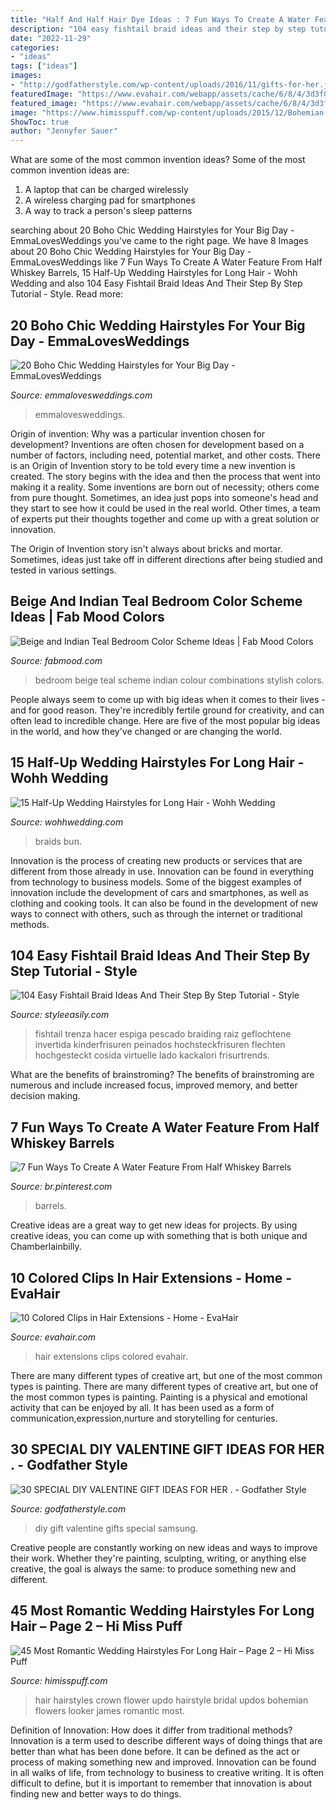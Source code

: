 ```yaml
---
title: "Half And Half Hair Dye Ideas : 7 Fun Ways To Create A Water Feature From Half Whiskey Barrels"
description: "104 easy fishtail braid ideas and their step by step tutorial"
date: "2022-11-29"
categories:
- "ideas"
tags: ["ideas"]
images:
- "http://godfatherstyle.com/wp-content/uploads/2016/11/gifts-for-her.jpg"
featuredImage: "https://www.evahair.com/webapp/assets/cache/6/8/4/3d3f0e9296de97f5c999d3d455a4ac3b.jpg"
featured_image: "https://www.evahair.com/webapp/assets/cache/6/8/4/3d3f0e9296de97f5c999d3d455a4ac3b.jpg"
image: "https://www.himisspuff.com/wp-content/uploads/2015/12/Bohemian-flower-crown-updo-wedding-hairstyle-via-James-Looker-Photography.jpg"
ShowToc: true
author: "Jennyfer Sauer"
---
```



What are some of the most common invention ideas?
Some of the most common invention ideas are: 
1. A laptop that can be charged wirelessly
2. A wireless charging pad for smartphones
3. A way to track a person's sleep patterns

	

		
searching about 20 Boho Chic Wedding Hairstyles for Your Big Day - EmmaLovesWeddings you've came to the right page. We have 8 Images about 20 Boho Chic Wedding Hairstyles for Your Big Day - EmmaLovesWeddings like 7 Fun Ways To Create A Water Feature From Half Whiskey Barrels, 15 Half-Up Wedding Hairstyles for Long Hair - Wohh Wedding and also 104 Easy Fishtail Braid Ideas And Their Step By Step Tutorial - Style. Read more:
		
    
## 20 Boho Chic Wedding Hairstyles For Your Big Day - EmmaLovesWeddings

<img loading=lazy src="https://emmalovesweddings.com/wp-content/uploads/2018/05/boho-chic-wedding-hairstyle-with-headpieces.jpg" onerror="this.onerror=null;this.src='https://tse1.mm.bing.net/th?id=OIP.F6tgoBvyE0G4AplWZ0OuWAHaLH&amp;pid=15.1';" alt="20 Boho Chic Wedding Hairstyles for Your Big Day - EmmaLovesWeddings">

_Source: emmalovesweddings.com_

>emmalovesweddings. 

	

Origin of invention: Why was a particular invention chosen for development?
Inventions are often chosen for development based on a number of factors, including need, potential market, and other costs. There is an Origin of Invention story to be told every time a new invention is created. The story begins with the idea and then the process that went into making it a reality. 
Some inventions are born out of necessity; others come from pure thought. Sometimes, an idea just pops into someone's head and they start to see how it could be used in the real world. Other times, a team of experts put their thoughts together and come up with a great solution or innovation. 

The Origin of Invention story isn't always about bricks and mortar. Sometimes, ideas just take off in different directions after being studied and tested in various settings.

    
## Beige And Indian Teal Bedroom Color Scheme Ideas | Fab Mood Colors

<img loading=lazy src="https://www.fabmood.com/inspiration/wp-content/uploads/2021/01/beige-and-indian-teal-bedroom-color-scheme.jpg" onerror="this.onerror=null;this.src='https://tse1.mm.bing.net/th?id=OIP.hkVaZ6twU3m3TidsuilzfwHaN3&amp;pid=15.1';" alt="Beige and Indian Teal Bedroom Color Scheme Ideas | Fab Mood Colors">

_Source: fabmood.com_

>bedroom beige teal scheme indian colour combinations stylish colors. 

	

People always seem to come up with big ideas when it comes to their lives - and for good reason. They're incredibly fertile ground for creativity, and can often lead to incredible change. Here are five of the most popular big ideas in the world, and how they've changed or are changing the world.

    
## 15 Half-Up Wedding Hairstyles For Long Hair - Wohh Wedding

<img loading=lazy src="http://wohhwedding.com/wp-content/uploads/2017/02/Infinity-Knot.jpg" onerror="this.onerror=null;this.src='https://tse1.mm.bing.net/th?id=OIP.h0jRnwlRGbee8W09MnQXbwHaJ4&amp;pid=15.1';" alt="15 Half-Up Wedding Hairstyles for Long Hair - Wohh Wedding">

_Source: wohhwedding.com_

>braids bun. 

	

Innovation is the process of creating new products or services that are different from those already in use. Innovation can be found in everything from technology to business models. Some of the biggest examples of innovation include the development of cars and smartphones, as well as clothing and cooking tools. It can also be found in the development of new ways to connect with others, such as through the internet or traditional methods.

    
## 104 Easy Fishtail Braid Ideas And Their Step By Step Tutorial - Style

<img loading=lazy src="https://styleeasily.com/wp-content/uploads/2018/06/6270218-fishtail-braids--611x1024.jpg" onerror="this.onerror=null;this.src='https://tse4.mm.bing.net/th?id=OIP.ZhJHaOBn3uGwqIGrGWoHwQHaMa&amp;pid=15.1';" alt="104 Easy Fishtail Braid Ideas And Their Step By Step Tutorial - Style">

_Source: styleeasily.com_

>fishtail trenza hacer espiga pescado braiding raiz geflochtene invertida kinderfrisuren peinados hochsteckfrisuren flechten hochgesteckt cosida virtuelle lado kackalori frisurtrends. 

	

What are the benefits of brainstroming?
The benefits of brainstroming are numerous and include increased focus, improved memory, and better decision making.

    
## 7 Fun Ways To Create A Water Feature From Half Whiskey Barrels

<img loading=lazy src="https://i.pinimg.com/736x/c1/fb/3a/c1fb3a862a4dc62b2e5e1695fbb6737b.jpg" onerror="this.onerror=null;this.src='https://tse4.mm.bing.net/th?id=OIP.4ourJaJJjt6zOzWNOR2Y2wHaO0&amp;pid=15.1';" alt="7 Fun Ways To Create A Water Feature From Half Whiskey Barrels">

_Source: br.pinterest.com_

>barrels. 

	

Creative ideas are a great way to get new ideas for projects. By using creative ideas, you can come up with something that is both unique and Chamberlainbilly.

    
## 10 Colored Clips In Hair Extensions - Home - EvaHair

<img loading=lazy src="https://www.evahair.com/webapp/assets/cache/6/8/4/3d3f0e9296de97f5c999d3d455a4ac3b.jpg" onerror="this.onerror=null;this.src='https://tse4.mm.bing.net/th?id=OIP.ItOhmLokt48Z7Z4kfAkTzwHaJ3&amp;pid=15.1';" alt="10 Colored Clips in Hair Extensions - Home - EvaHair">

_Source: evahair.com_

>hair extensions clips colored evahair. 

	

There are many different types of creative art, but one of the most common types is painting.
There are many different types of creative art, but one of the most common types is painting. Painting is a physical and emotional activity that can be enjoyed by all. It has been used as a form of communication,expression,nurture and storytelling for centuries.

    
## 30 SPECIAL DIY VALENTINE GIFT IDEAS FOR HER . - Godfather Style

<img loading=lazy src="http://godfatherstyle.com/wp-content/uploads/2016/11/gifts-for-her.jpg" onerror="this.onerror=null;this.src='https://tse4.mm.bing.net/th?id=OIP.D6CGszZbzxkfaizSbNgS6gHaLH&amp;pid=15.1';" alt="30 SPECIAL DIY VALENTINE GIFT IDEAS FOR HER . - Godfather Style">

_Source: godfatherstyle.com_

>diy gift valentine gifts special samsung. 

	

Creative people are constantly working on new ideas and ways to improve their work. Whether they're painting, sculpting, writing, or anything else creative, the goal is always the same: to produce something new and different.

    
## 45 Most Romantic Wedding Hairstyles For Long Hair – Page 2 – Hi Miss Puff

<img loading=lazy src="https://www.himisspuff.com/wp-content/uploads/2015/12/Bohemian-flower-crown-updo-wedding-hairstyle-via-James-Looker-Photography.jpg" onerror="this.onerror=null;this.src='https://tse4.mm.bing.net/th?id=OIP.KLtqeG7Kj6tYa2TJ19CClAHaKS&amp;pid=15.1';" alt="45 Most Romantic Wedding Hairstyles For Long Hair – Page 2 – Hi Miss Puff">

_Source: himisspuff.com_

>hair hairstyles crown flower updo hairstyle bridal updos bohemian flowers looker james romantic most. 

	

Definition of Innovation: How does it differ from traditional methods?
Innovation is a term used to describe different ways of doing things that are better than what has been done before. It can be defined as the act or process of making something new and improved. Innovation can be found in all walks of life, from technology to business to creative writing. It is often difficult to define, but it is important to remember that innovation is about finding new and better ways to do things.

